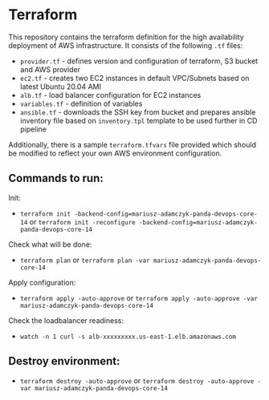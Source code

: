 # Terraform

This repository contains the terraform definition for the high availability deployment of AWS infrastructure. It consists of the following `.tf` files:

* `provider.tf` - defines version and configuration of terraform, S3 bucket and AWS provider
* `ec2.tf` - creates two EC2 instances in default VPC/Subnets based on latest Ubuntu 20.04 AMI
* `alb.tf` - load balancer configuration for EC2 instances
* `variables.tf` - definition of variables
* `ansible.tf` - downloads the SSH key from bucket and prepares ansible inventory file based on `inventory.tpl` template to be used further in CD pipeline

Additionally, there is a sample `terraform.tfvars` file provided which should be modified to reflect your own AWS environment configuration.

## Commands to run:

Init:
* `terraform init -backend-config=mariusz-adamczyk-panda-devops-core-14` or `terraform init -reconfigure -backend-config=mariusz-adamczyk-panda-devops-core-14`

Check what will be done:
* `terraform plan` or `terraform plan -var mariusz-adamczyk-panda-devops-core-14`

Apply configuration:
* `terraform apply -auto-approve` or `terraform apply -auto-approve -var mariusz-adamczyk-panda-devops-core-14`

Check the loadbalancer readiness:
* `watch -n 1 curl -s alb-xxxxxxxxx.us-east-1.elb.amazonaws.com`

## Destroy environment:

* `terraform destroy -auto-approve` or `terraform destroy -auto-approve -var mariusz-adamczyk-panda-devops-core-14`
